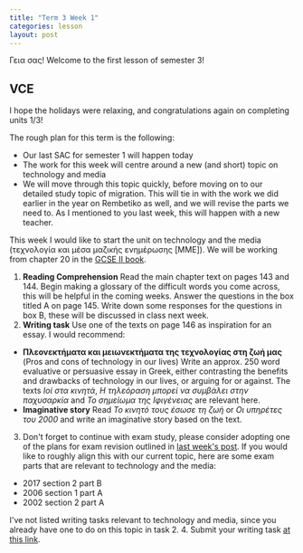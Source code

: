 ```yaml
---
title: "Term 3 Week 1"
categories: lesson
layout: post
---
```


Γεια σας! Welcome to the first lesson of semester 3!

## VCE

I hope the holidays were relaxing, and congratulations again on completing
units 1/3! 

The rough plan for this term is the following:
- Our last SAC for semester 1 will happen today
- The work for this week will centre around a new (and short) topic on
technology and media
- We will move through this topic quickly, before moving on to our detailed
study topic of migration. This will tie in with the work we did earlier in the
year on Rembetiko as well, and we will revise the parts we need to. As I
mentioned to you last week, this will happen with a new teacher.

This week I would like to start the unit on technology and the media
(τεχνολογία και μέσα μαζικής ενημέρωσης [MME]). We will be working from chapter
20 in the [GCSE II
book](http://www.ediamme.edc.uoc.gr/diaspora/index.php?option=com_content&view=article&id=157:nea-ellinika-gia-to-gcse-2&catid=105&Itemid=579&lang=el#pdf).

1. **Reading Comprehension** Read the main chapter text on pages 143 and 144.
   Begin making a glossary of the difficult words you come across, this will be
   helpful in the coming weeks. Answer the questions in the box titled A on
   page 145. Write down some responses for the questions in box B, these will
   be discussed in class next week.
2. **Writing task** Use one of the texts on page 146 as inspiration for an
   essay. I would recommend:
- **Πλεονεκτήματα και μειωνεκτήματα της τεχνολογίας στη ζωή μας** (Pros and
        cons of technology in our lives) Write an approx. 250 word evaluative
or persuasive essay in Greek, either contrasting the benefits and drawbacks of
technology in our lives, or arguing for or against. The texts *Ιοί στα κινητά*,
           *Η τηλεόραση μπορεί να συμβάλει στην παχυσαρκία* and *Το σημείωμα
           της Ιφιγένειας* are relevant here.
- **Imaginative story** Read *Το κινητό τους έσωσε τη ζωή* or *Οι υπηρέτες του
2000* and write an imaginative story based on the text.
3. Don't forget to continue with exam study, please consider adopting one of
the plans for exam revision outlined in [last week's
post](/vsl-greek/term2-week11/index.html). If you would like
to roughly align this with our current topic, here are some exam parts that are
relevant to technology and the media:
- 2017 section 2 part B
- 2006 section 1 part A
- 2002 section 2 part A 

I've not listed writing tasks relevant to technology
and media, since you already have one to do on this topic in task 2.
4. Submit your writing task [at this
link](https://www.dropbox.com/request/RSFLm2Xg3FZvTAziSciu).
